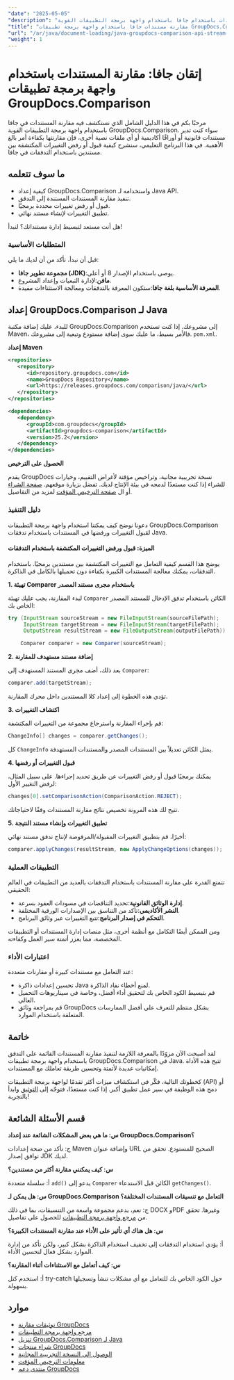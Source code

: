 ```yaml
---
"date": "2025-05-05"
"description": "أتقن مقارنة المستندات باستخدام جافا باستخدام واجهة برمجة التطبيقات القوية GroupDocs.Comparison. تعلّم تقنيات قائمة على التدفق للتعامل بكفاءة مع المستندات القانونية والأكاديمية والبرمجيات."
"title": "مقارنة مستندات جافا باستخدام واجهة برمجة تطبيقات GroupDocs.Comparison - نهج قائم على التدفق"
"url": "/ar/java/document-loading/java-groupdocs-comparison-api-stream-document-compare/"
"weight": 1
---
```


# إتقان جافا: مقارنة المستندات باستخدام واجهة برمجة تطبيقات GroupDocs.Comparison

مرحبًا بكم في هذا الدليل الشامل الذي نستكشف فيه مقارنة المستندات في جافا باستخدام واجهة برمجة التطبيقات القوية GroupDocs.Comparison. سواء كنت تدير مستندات قانونية أو أوراقًا أكاديمية أو أي ملفات نصية أخرى، فإن مقارنتها بكفاءة أمر بالغ الأهمية. في هذا البرنامج التعليمي، سنشرح كيفية قبول أو رفض التغييرات المكتشفة بين مستندين باستخدام التدفقات في جافا.

## ما سوف تتعلمه

- كيفية إعداد GroupDocs.Comparison واستخدامه لـ Java API.
- تنفيذ مقارنة المستندات المستندة إلى التدفق.
- قبول أو رفض تغييرات محددة برمجيًا.
- تطبيق التغييرات لإنشاء مستند نهائي.

هل أنت مستعد لتبسيط إدارة مستنداتك؟ لنبدأ!

### المتطلبات الأساسية

قبل أن نبدأ، تأكد من أن لديك ما يلي:

- **مجموعة تطوير جافا (JDK)**:يوصى باستخدام الإصدار 8 أو أعلى.
- **مافن**:لإدارة التبعيات وإعداد المشروع.
- **المعرفة الأساسية بلغة جافا**:ستكون المعرفة بالتدفقات ومعالجة الاستثناءات مفيدة.

## إعداد GroupDocs.Comparison لـ Java

للبدء، عليك إضافة مكتبة GroupDocs.Comparison إلى مشروعك. إذا كنت تستخدم Maven، فالأمر بسيط، ما عليك سوى إضافة مستودع وتبعية إلى مشروعك. `pom.xml`.

**إعداد Maven**

```xml
<repositories>
   <repository>
      <id>repository.groupdocs.com</id>
      <name>GroupDocs Repository</name>
      <url>https://releases.groupdocs.com/comparison/java/</url>
   </repository>
</repositories>

<dependencies>
   <dependency>
      <groupId>com.groupdocs</groupId>
      <artifactId>groupdocs-comparison</artifactId>
      <version>25.2</version>
   </dependency>
</dependencies>
```

**الحصول على الترخيص**

يقدم GroupDocs نسخة تجريبية مجانية، وتراخيص مؤقتة لأغراض التقييم، وخيارات للشراء إذا كنت مستعدًا لدمجه في بيئة الإنتاج لديك. تفضل بزيارة موقعهم. [صفحة الشراء](https://purchase.groupdocs.com/buy) أو ال [صفحة الترخيص المؤقت](https://purchase.groupdocs.com/temporary-license/) لمزيد من التفاصيل.

### دليل التنفيذ

دعونا نوضح كيف يمكننا استخدام واجهة برمجة التطبيقات GroupDocs.Comparison لقبول التغييرات ورفضها في المستندات باستخدام تدفقات Java.

#### الميزة: قبول ورفض التغييرات المكتشفة باستخدام التدفقات

يوضح هذا القسم كيفية التعامل مع التغييرات المكتشفة بين مستندين برمجيًا. باستخدام التدفقات، يمكنك معالجة المستندات الكبيرة بكفاءة دون تحميلها بالكامل في الذاكرة.

**1. تهيئة Comparer باستخدام مجرى مستند المصدر**

لبدء المقارنة، يجب عليك تهيئة `Comparer` الكائن باستخدام تدفق الإدخال للمستند المصدر الخاص بك:

```java
try (InputStream sourceStream = new FileInputStream(sourceFilePath);
     InputStream targetStream = new FileInputStream(targetFilePath);
     OutputStream resultStream = new FileOutputStream(outputFilePath)) {

    Comparer comparer = new Comparer(sourceStream);
```

**2. إضافة مستند مستهدف للمقارنة**

بعد ذلك، أضف مجرى المستند المستهدف إلى `Comparer`:

```java
comparer.add(targetStream);
```

تؤدي هذه الخطوة إلى إعداد كلا المستندين داخل محرك المقارنة.

**3. اكتشاف التغييرات**

قم بإجراء المقارنة واسترجاع مجموعة من التغييرات المكتشفة:

```java
ChangeInfo[] changes = comparer.getChanges();
```

كل `ChangeInfo` يمثل الكائن تعديلاً بين المستندات المصدر والمستندات المستهدفة.

**4. قبول التغييرات أو رفضها**

يمكنك برمجيًا قبول أو رفض التغييرات عن طريق تحديد إجراءها. على سبيل المثال، لرفض التغيير الأول:

```java
changes[0].setComparisonAction(ComparisonAction.REJECT);
```

تتيح لك هذه المرونة تخصيص نتائج مقارنة المستندات وفقًا لاحتياجاتك.

**5. تطبيق التغييرات وإنشاء مستند النتيجة**

أخيرًا، قم بتطبيق التغييرات المقبولة/المرفوضة لإنتاج تدفق مستند نهائي:

```java
comparer.applyChanges(resultStream, new ApplyChangeOptions(changes));
```

### التطبيقات العملية

تتمتع القدرة على مقارنة المستندات باستخدام التدفقات بالعديد من التطبيقات في العالم الحقيقي:

- **إدارة الوثائق القانونية**:تحديد التناقضات في مسودات العقود بسرعة.
- **النشر الأكاديمي**:تأكد من التناسق بين الإصدارات الورقية المختلفة.
- **التحكم في إصدار البرنامج**:تتبع التغييرات عبر وثائق البرنامج.

ومن الممكن أيضًا التكامل مع أنظمة أخرى، مثل منصات إدارة المستندات أو التطبيقات المخصصة، مما يعزز أتمتة سير العمل وكفاءته.

### اعتبارات الأداء

عند التعامل مع مستندات كبيرة أو مقارنات متعددة:

- تحسين إعدادات ذاكرة Java لمنع أخطاء نفاد الذاكرة.
- قم بتبسيط الكود الخاص بك لتحقيق أداء أفضل، وخاصة في سيناريوهات التحميل العالي.
- قم بمراجعة وثائق GroupDocs بشكل منتظم للتعرف على أفضل الممارسات المتعلقة باستخدام الموارد.

## خاتمة

لقد أصبحت الآن مزوّدًا بالمعرفة اللازمة لتنفيذ مقارنة المستندات القائمة على التدفق باستخدام واجهة برمجة تطبيقات GroupDocs.Comparison في Java. تتيح هذه الأداة إمكانيات عديدة لأتمتة وتحسين طريقة تعاملك مع المستندات.

كخطوتك التالية، فكّر في استكشاف ميزات أكثر تقدمًا لواجهة برمجة التطبيقات (API) أو دمج هذه الوظيفة في سير عمل تطبيق أكبر. إذا كنت مستعدًا، فتوجّه إلى [التوثيق](https://docs.groupdocs.com/comparison/java/) وابدأ بالتجربة!

## قسم الأسئلة الشائعة

**س: ما هي بعض المشكلات الشائعة عند إعداد GroupDocs.Comparison؟**

ج: تأكد من صحة إعدادات Maven وإضافة عنوان URL الصحيح للمستودع. تحقق من توافق إصدار JDK لديك.

**س: كيف يمكنني مقارنة أكثر من مستندين؟**

أ: سلسلة متعددة `add()` يدعو إلى `Comparer` الكائن قبل الاستدعاء `getChanges()`.

**س: هل يمكن لـ GroupDocs.Comparison التعامل مع تنسيقات المستندات المختلفة؟**

ج: نعم، يدعم مجموعة واسعة من التنسيقات، بما في ذلك DOCX وPDF وغيرها. تحقق من [مرجع واجهة برمجة التطبيقات](https://reference.groupdocs.com/comparison/java/) للحصول على تفاصيل.

**س: هل هناك أي تأثير على الأداء عند مقارنة المستندات الكبيرة؟**

أ: يؤدي استخدام التدفقات إلى تخفيف استخدام الذاكرة بشكل كبير، ولكن تأكد من إدارة الموارد بشكل فعال لتحسين الأداء.

**س: كيف أتعامل مع الاستثناءات أثناء المقارنة؟**

أ: استخدم كتل try-catch حول الكود الخاص بك للتعامل مع أي مشكلات تنشأ وتسجيلها بسهولة.

## موارد

- [توثيقات مقارنة GroupDocs](https://docs.groupdocs.com/comparison/java/)
- [مرجع واجهة برمجة التطبيقات](https://reference.groupdocs.com/comparison/java/)
- [تنزيل GroupDocs.Comparison لـ Java](https://releases.groupdocs.com/comparison/java/)
- [شراء منتجات GroupDocs](https://purchase.groupdocs.com/buy)
- [الوصول إلى النسخة التجريبية المجانية](https://releases.groupdocs.com/comparison/java/)
- [معلومات الترخيص المؤقت](https://purchase.groupdocs.com/temporary-license/)
- [منتدى دعم GroupDocs](https://forum.groupdocs.com/c/comparison)